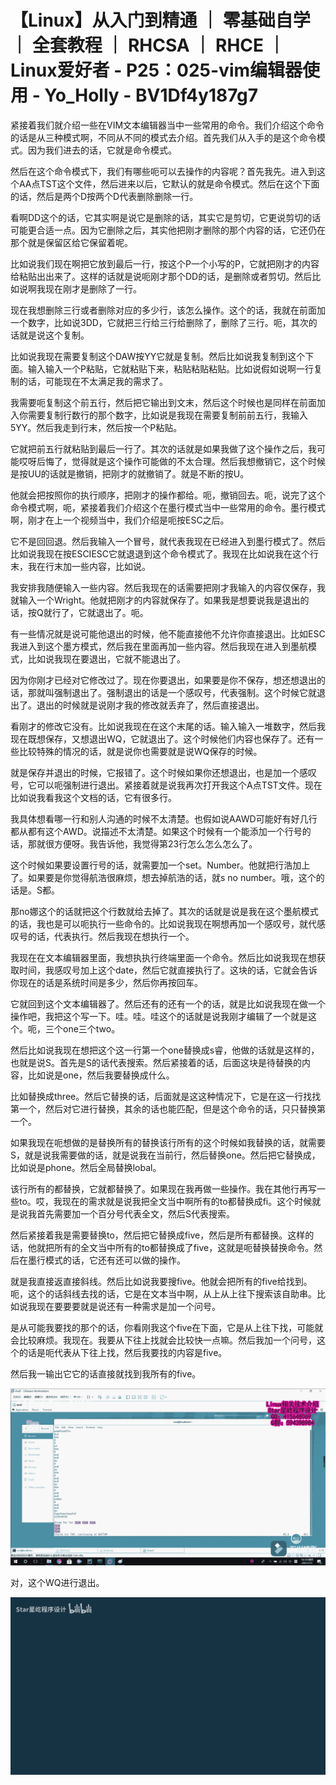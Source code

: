 # 【Linux】从入门到精通 ｜ 零基础自学 ｜ 全套教程 ｜ RHCSA ｜ RHCE ｜ Linux爱好者 - P25：025-vim编辑器使用 - Yo_Holly - BV1Df4y187g7

紧接着我们就介绍一些在VIM文本编辑器当中一些常用的命令。我们介绍这个命令的话是从三种模式啊，不同从不同的模式去介绍。首先我们从入手的是这个命令模式。因为我们进去的话，它就是命令模式。

然后在这个命令模式下，我们有哪些呃可以去操作的内容呢？首先我先。进入到这个AA点TST这个文件，然后进来以后，它默认的就是命令模式。然后在这个下面的话，然后是两个D按两个D代表删除删除一行。

看啊DD这个的话，它其实啊是说它是删除的话，其实它是剪切，它更说剪切的话可能更合适一点。因为它删除之后，其实他把刚才删除的那个内容的话，它还仍在那个就是保留区给它保留着呢。

比如说我们现在啊把它放到最后一行，按这个P一个小写的P，它就把刚才的内容给粘贴出出来了。这样的话就是说呃刚才那个DD的话，是删除或者剪切。然后比如说啊我现在刚才是删除了一行。

现在我想删除三行或者删除对应的多少行，该怎么操作。这个的话，我就在前面加一个数字，比如说3DD，它就把三行给三行给删除了，删除了三行。呃，其次的话就是说这个复制。

比如说我现在需要复制这个DAW按YY它就是复制。然后比如说我复制到这个下面。输入输入一个P粘贴，它就粘贴下来，粘贴粘贴粘贴。比如说假如说啊一行复制的话，可能现在不太满足我的需求了。

我需要呃复制这个前五行，然后把它输出到文末，然后这个时候也是同样在前面加入你需要复制行数行的那个数字，比如说是我现在需要复制前前五行，我输入5YY。然后我走到行末，然后按一个P粘贴。

它就把前五行就粘贴到最后一行了。其次的话就是如果我做了这个操作之后，我可能哎呀后悔了，觉得就是这个操作可能做的不太合理。然后我想撤销它，这个时候是按UU的话就是撤销，把刚才的就撤销了。就是不断的按U。

他就会把按照你的执行顺序，把刚才的操作都给。呃，撤销回去。呃，说完了这个命令模式啊，呃，紧接着我们介绍这个在墨行模式当中一些常用的命令。墨行模式啊，刚才在上一个视频当中，我们介绍是呃按ESC之后。

它不是回回退。然后我输入一个冒号，就代表我现在已经进入到墨行模式了。然后比如说我现在按ESCIESC它就退退到这个命令模式了。我现在比如说我在这个行末，我在行末加一些内容，比如说。

我安排我随便输入一些内容。然后我现在的话需要把刚才我输入的内容仅保存，我就输入一个Wright。他就把刚才的内容就保存了。如果我是想要说我是退出的话，按Q就行了，它就退出了。呃。

有一些情况就是说可能他退出的时候，他不能直接他不允许你直接退出。比如ESC我进入到这个墨方模式，然后我在里面再加一些内容。然后我现在进入到墨航模式，比如说我现在要退出，它就不能退出了。

因为你刚才已经对它修改过了。现在你要退出，如果要是你不保存，想还想退出的话，那就叫强制退出了。强制退出的话是一个感叹号，代表强制。这个时候它就退出了。退出的时候就是说刚才我的修改就丢弃了，然后直接退出。

看刚才的修改它没有。比如说我现在在这个末尾的话。输入输入一堆数字，然后我现在既想保存，又想退出WQ，它就退出了。这个时候他们内容也保存了。还有一些比较特殊的情况的话，就是说你也需要就是说WQ保存的时候。

就是保存并退出的时候，它报错了。这个时候如果你还想退出，也是加一个感叹号，它可以呃强制进行退出。紧接着就是说我再次打开我这个A点TST文件。现在比如说我看我这个文档的话，它有很多行。

我具体想看哪一行和别人沟通的时候不太清楚。也假如说AAWD可能好有好几行都从都有这个AWD。说描述不太清楚。如果这个时候有一个能添加一个行号的话，那就很方便呀。我告诉他，我觉得第23行怎么怎么怎么了。

这个时候如果要设置行号的话，就需要加一个set。Number。他就把行浩加上了。如果要是你觉得航浩很麻烦，想去掉航浩的话，就s no number。哦，这个的话是。S都。

那no娜这个的话就把这个行数就给去掉了。其次的话就是说是我在这个墨航模式的话，我也是可以呃执行一些命令的。比如说我现在啊想再加一个感叹号，就代感叹号的话，代表执行。然后我现在想执行一个。

我现在在文本编辑器里面，我想执执行终端里面一个命令。然后比如说我现在想获取时间，我感叹号加上这个date，然后它就直接执行了。这块的话，它就会告诉你现在的话是系统时间是多少，然后你再按回车。

它就回到这个文本编辑器了。然后还有的还有一个的话，就是比如说我现在做一个操作吧，我把这个写一下。哇。哇。哇这个的话就是说我刚才编辑了一个就是这个。呃，三个one三个two。

然后比如说我现在想把这个这一行第一个one替换成s睿，他做的话就是这样的，也就是说S。首先是S的话代表搜索。然后紧接着的话，后面这块是待替换的内容，比如说是one，然后我要替换成什么。

比如替换成three。然后它替换的话，后面就是这这种情况下，它是在这一行找找第一个，然后对它进行替换，其余的话也能匹配，但是这个命令的话，只只替换第一个。

如果我现在呃想做的是替换所有的替换该行所有的这个时候如我替换的话，就需要S，就是说我需要做的话，就是说我在当前行，然后替换one。然后把它替换成，比如说是phone。然后全局替换lobal。

该行所有的都替换，它就都替换了。如果现在我再做一些操作。我在其他行再写一些to。哎，我现在的需求就是说我把全文当中啊所有的to都替换成fi。这个时候就是说我首先需要加一个百分号代表全文，然后S代表搜索。

然后紧接着我是需要替换to，然后把它替换成five，然后是所有都替换。这样的话，他就把所有的全文当中所有的to都替换成了five，这就是呃替换替换命令。然后在墨行模式的话，它还有还可以做的操作。

就是我直接返直接斜线。然后比如说我要搜five。他就会把所有的five给找到。呃，这个的话斜线去找的话，它是在文本当中啊，从上从上往下搜索该自助串。比如说我现在要要要就是说还有一种需求是加一个问号。

是从可能我要找的那个的话，你看刚我这个five在下面，它是从上往下找，可能就会比较麻烦。我现在。我要从下往上找就会比较快一点嘛。然后我加一个问号，这个的话是呃代表从下往上找，然后我要找的内容是five。

然后我一输出它它的话直接就找到我所有的five。

![](img/8f4afaae883e7fe5f71ec06b61c6907f_1.png)

对，这个WQ进行退出。

![](img/8f4afaae883e7fe5f71ec06b61c6907f_3.png)